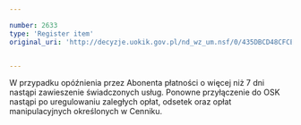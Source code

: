 ```yaml
---

number: 2633
type: 'Register item'
original_uri: 'http://decyzje.uokik.gov.pl/nd_wz_um.nsf/0/435DBCD48CFCEDB6C125792E003F4AC5?OpenDocument'


---
```


W przypadku opóźnienia przez Abonenta płatności o więcej niż 7 dni nastąpi zawieszenie świadczonych usług. Ponowne przyłączenie do OSK nastąpi po uregulowaniu zaległych opłat, odsetek oraz opłat manipulacyjnych określonych w Cenniku.
